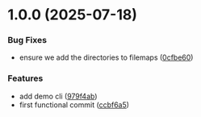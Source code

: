 # 1.0.0 (2025-07-18)


### Bug Fixes

* ensure we add the directories to filemaps ([0cfbe60](https://github.com/NovaCove/grainfs/commit/0cfbe607ecda1569c46889fc298decde0b2b7144))


### Features

* add demo cli ([979f4ab](https://github.com/NovaCove/grainfs/commit/979f4ab546f0af50b293248d9d3cbc434778cf16))
* first functional commit ([ccbf6a5](https://github.com/NovaCove/grainfs/commit/ccbf6a52ae167aba082cf1bc5ceb470b61c34ae5))
